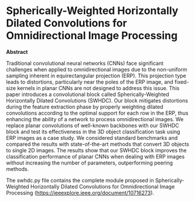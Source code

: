 # **Spherically-Weighted Horizontally Dilated Convolutions for Omnidirectional Image Processing**

**Abstract**

Traditional convolutional neural networks (CNNs) face significant challenges when applied to omnidirectional images due to the non-uniform sampling inherent in equirectangular projection (ERP). This projection type leads to distortions, particularly near the poles of the ERP image, and fixed-size kernels in planar CNNs are not designed to address this issue. This paper introduces a convolutional block called Spherically-Weighted Horizontally Dilated Convolutions (SWHDC). Our block mitigates distortions during the feature extraction phase by properly weighting dilated convolutions according to the optimal support for each row in the ERP, thus enhancing the ability of a network to process omnidirectional images. We replace planar convolutions of well-known backbones with our SWHDC block and test its effectiveness in the 3D object classification task using ERP images as a case study. We considered standard benchmarks and compared the results with state-of-the-art methods that convert 3D objects to single 2D images. The results show that our SWHDC block improves the classification performance of planar CNNs when dealing with ERP images without increasing the number of parameters, outperforming peering methods.


The swhdc.py file contains the complete module proposed in Spherically-Weighted Horizontally Dilated Convolutions for Omnidirectional Image Processing (https://ieeexplore.ieee.org/document/10716273).
